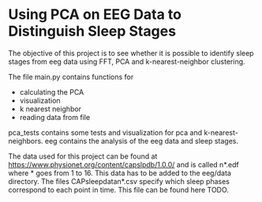 # Using PCA on EEG Data to Distinguish Sleep Stages

The objective of this project is to see whether it is possible to identify sleep stages
from eeg data using FFT, PCA and k-nearest-neighbor clustering.

The file main.py contains functions for
* calculating the PCA
* visualization
* k nearest neighbor
* reading data from file

pca_tests contains some tests and visualization for pca and k-nearest-neighbors. eeg
contains the analysis of the eeg data and sleep stages.

The data used for this project can be found at
https://www.physionet.org/content/capslpdb/1.0.0/ and is called n*.edf where * goes from
1 to 16. This data has to be added to the eeg/data directory. The files CAPsleepdatan*.csv
specify which sleep phases correspond to each point in time. This file can be found here
TODO.
